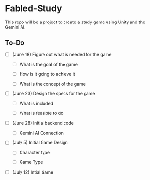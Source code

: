 # Fabled-Study
This repo will be a project to create a study game using Unity and the Gemini AI.

## To-Do

- [ ] (June 18) Figure out what is needed for the game

    - [ ] What is the goal of the game

    - [ ] How is it going to achieve it

    - [ ] What is the concept of the game

- [ ] (June 23) Design the specs for the game

    - [ ] What is included

    - [ ] What is feasible to do

- [ ] (June 28) Initial backend code

    - [ ] Gemini AI Connection

- [ ] (July 5) Initial Game Design

    - [ ] Character type

    - [ ] Game Type

- [ ] (July 12) Intial Game
